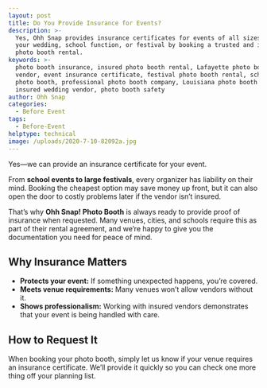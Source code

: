 ```yaml
---
layout: post
title: Do You Provide Insurance for Events?
description: >-
  Yes, Ohh Snap provides insurance certificates for events of all sizes. Protect
  your wedding, school function, or festival by booking a trusted and insured
  photo booth rental.
keywords: >-
  photo booth insurance, insured photo booth rental, Lafayette photo booth
  vendor, event insurance certificate, festival photo booth rental, school event
  photo booth, professional photo booth company, Louisiana photo booth rental,
  insured wedding vendor, photo booth safety
author: Ohh Snap
categories:
  - Before Event
tags:
  - Before-Event
helptype: technical
image: /uploads/2020-7-10-82092a.jpg
---
```


Yes—we can provide an insurance certificate for your event.

From **school events to large festivals**, every organizer has liability on their mind. Booking the cheapest option may save money up front, but it can also open the door to costly problems later if the vendor isn’t insured.  

That’s why **Ohh Snap! Photo Booth** is always ready to provide proof of insurance when requested. Many venues, cities, and schools require this as part of their rental agreement, and we’re happy to give you the documentation you need for peace of mind.

## Why Insurance Matters
- **Protects your event:** If something unexpected happens, you’re covered.  
- **Meets venue requirements:** Many venues won’t allow vendors without it.  
- **Shows professionalism:** Working with insured vendors demonstrates that your event is being handled with care.  

## How to Request It
When booking your photo booth, simply let us know if your venue requires an insurance certificate. We’ll provide it quickly so you can check one more thing off your planning list.
